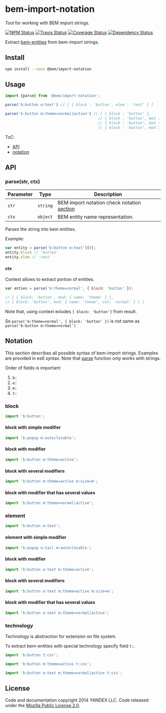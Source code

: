 bem-import-notation
===================

Tool for working with BEM import strings.

[![NPM Status][npm-img]][npm]
[![Travis Status][test-img]][travis]
[![Coverage Status][coverage-img]][coveralls]
[![Dependency Status][dependency-img]][david]

[npm]:            https://www.npmjs.org/package/@bem/import-notation
[npm-img]:        https://img.shields.io/npm/v/@bem/import-notation.svg

[travis]:         https://travis-ci.org/bem-sdk/bem-import-notation
[test-img]:       https://img.shields.io/travis/bem-sdk/bem-import-notation.svg?label=tests

[coveralls]:      https://coveralls.io/r/bem-sdk/bem-import-notation
[coverage-img]:   https://img.shields.io/coveralls/bem-sdk/bem-import-notation.svg

[david]:          https://david-dm.org/bem-sdk/bem-import-notation
[dependency-img]: http://img.shields.io/david/bem-sdk/bem-import-notation.svg


Extract [bem-entities](https://en.bem.info/methodology/key-concepts/#bem-entity) from bem-import strings.

Install
-------

```sh
npm install --save @bem/import-notation
```

Usage
-----

```js
import {parse} from '@bem/import-notation';

parse('b:button e:text') // [ { block : 'button', elem : 'text' } ]

parse('b:button m:theme=normal|action') // [ { block : 'button' },
                                          // { block : 'button', mod : { name: 'theme' } },
                                          // { block : 'button', mod : { name: 'theme', val : 'normal' } },
                                          // { block : 'button', mod : { name: 'theme', val : 'action' } } ]
```

ToC:

* [API](#api)
* [notation](#notation)


API
---

### parse(str, ctx)

Parameter | Type     | Description
----------|----------|--------------------------------------------------------
`str`     | `string` | BEM import notation check notation [section](#notation)
`ctx`     | `object` | BEM entity name representation.

Parses the string into bem entities.

Example:

```js
var entity = parse('b:button e:text')[0];
entity.block // 'button'
entity.elem // 'text'
```

#### ctx

Context allows to extract portion of entities.

```js
var enties = parse('m:theme=normal', { block: 'button' });

// [ { block: 'button', mod: { name: 'theme' } },
// { block: 'button', mod: { name: 'theme', val: 'normal' } } ]
```

Note that, using context exludes `{ block: 'button'}` from result.

So `parse('m:theme=normal', { block: 'button' })` is not same as `parse('b:button m:theme=normal')`

Notation
--------

This section describes all possible syntax of bem-import strings. 
Examples are provided in es6 syntax. Note that [parse](#api) function only works with strings.

Order of fields is important:

1. `b:`
1. `e:`
1. `m:`
1. `t:`

### block

```js
import 'b:button';
```

#### block with simple modifier

```js
import 'b:popup m:autoclosable';
```

#### block with modifier

```js
import 'b:button m:theme=active';
```

#### block with several modifiers
```js
import 'b:button m:theme=active m:size=m';
```

#### block with modifier that has several values
```js
import 'b:button m:theme=normal|active';
```

### element

```js
import 'b:button e:text';
```

#### element with simple modifier

```js
import 'b:popup e:tail m:autoclosable';
```

#### block with modifier

```js
import 'b:button e:text m:theme=active';
```

#### block with several modifiers
```js
import 'b:button e:text m:theme=active m:size=m';
```

#### block with modifier that has several values
```js
import 'b:button e:text m:theme=normal|active';
```

### technology

Technology is abstraction for extension on file system.

To extract bem-entities with special technology specify field `t:`.

```js
import 'b:button t:css';

import 'b:button m:theme=active t:css';

import 'b:button e:text m:theme=normal|active t:css';
```

License
-------

Code and documentation copyright 2014 YANDEX LLC. Code released under the [Mozilla Public License 2.0](LICENSE.txt).
